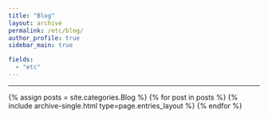 ```yaml
---
title: "Blog"
layout: archive
permalink: /etc/blog/
author_profile: true
sidebar_main: true

fields:
  - "etc"
---
```


<!-- 공백이 포함되어 있는 카테고리 이름의 경우 site.categories.['a b c'] 이런식으로! -->

***

{% assign posts = site.categories.Blog %}
{% for post in posts %} {% include archive-single.html type=page.entries_layout %} {% endfor %}